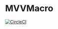 # MVVMacro
[![CircleCI](https://dl.circleci.com/status-badge/img/gh/altiplane-software/MVVMacro/tree/main.svg?style=svg)](https://dl.circleci.com/status-badge/redirect/gh/altiplane-software/MVVMacro/tree/main)
